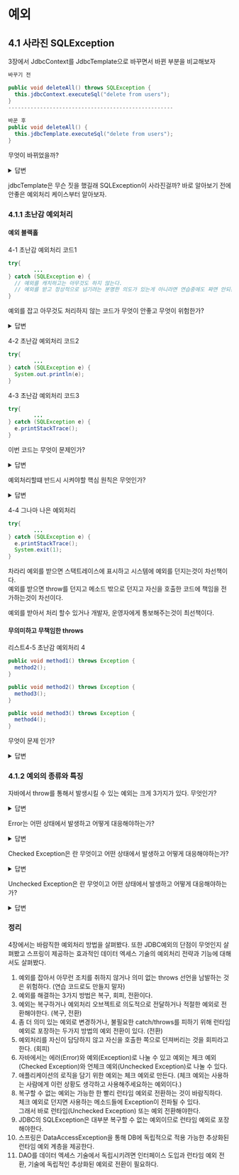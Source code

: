 # 예외

## 4.1 사라진 SQLException

3장에서 JdbcContext를 JdbcTemplate으로 바꾸면서 바뀐 부분을 비교해보자 
```java
바꾸기 전

public void deleteAll() throws SQLException {
  this.jdbcContext.executeSql("delete from users");
}
----------------------------------------------------
        
바꾼 후
public void deleteAll() {
  this.jdbcTemplate.executeSql("delete from users");
}
```
무엇이 바뀌었을까? 
<details>
<summary>답변</summary>

---
throws SQLException가 사라졌다.

---

</details>

jdbcTemplate은 무슨 짓을 했길래 SQLException이 사라진걸까? 바로 알아보기 전에 안좋은 예외처리 케이스부터 알아보자.

### 4.1.1 초난감 예외처리

#### 예외 블랙홀 

4-1 초난감 예외처리 코드1
```java
try{
        ... 
} catch (SQLException e) { 
  // 예외를 캐치하고는 아무것도 하지 않는다.
  // 예외를 받고 정상적으로 넘기려는 분명한 의도가 있는게 아니라면 연습중에도 짜면 안되는 코드이다.
}
```
예외를 잡고 아무것도 처리하지 않는 코드가 무엇이 안좋고 무엇이 위험한가?
<details>
<summary>답변</summary>

---
예외를 무시하고 계속 진행해버리면 예외가 발생한 곳 이외에 다른곳에서 문제가 생길 수 있다. </br>
어떤 기능이 제대로 동작하지 않거나 리소스나 메모리가 부족할 수도 있다.  </br>
그 이외에 전혀 예상하지 못한곳에서 에러가 발생할 수도 있다.  </br>
이렇게 되면 근본적인 원인을 찾기도 어렵고 만약 찾지 못하면 다른곳에서 원인을 찾고 고치는데 많은 시간을 사용하게 될 것이다. </br>
(떄문에 연습중에라도 습관이 생길 수 있으니 그렇게 만들지 말자) </br>

---
</details>

4-2 초난감 예외처리 코드2
```java
try{
        ... 
} catch (SQLException e) { 
  System.out.println(e);
}
```

4-3 초난감 예외처리 코드3
```java
try{
        ... 
} catch (SQLException e) { 
  e.printStackTrace();
}
```

이번 코드는 무엇이 문제인가?
<details>
<summary>답변</summary>

---

개발중에는 IDE 콘솔이나 서버 실행창에 이 메시지가 보일 순 있지만 다른 로그에 묻혀 놓치기도 쉽상이다. </br>
운영 서버에서는 로그를 모니터링하고 있지 않을테니 엄청나게 큰 폭탄이 될 수 있다.

---
</details>

예외처리할떄 반드시 시켜야할 핵심 원칙은 무엇인가?
<details>
<summary>답변</summary>

---

**모든 예외는 적절하게 복구되든지 아니면 작업을 중단시키고 운영자 또는 개발자에게 분명하게 통보돼야 한다.**

---
</details>


4-4 그나마 나은 예외처리
```java
try{
        ... 
} catch (SQLException e) { 
  e.printStackTrace();
  System.exit(1);
}
```
차라리 예외를 받으면 스택트레이스에 표시하고 시스템에 예외를 던지는것이 차선책이다. </br>
예외를 받으면 throw를 던지고 메소드 밖으로 던지고 자신을 호출한 코드에 책임을 전가하는것이 차선이다.

예외를 받아서 처리 할수 있거나 개발자, 운영자에게 통보해주는것이 최선책이다.

#### 무의미하고 무책임한 throws

리스트4-5 초난감 예외처리 4

```java
public void method1() throws Exception {
  method2();
}

public void method2() throws Exception {
  method3();
}

public void method3() throws Exception {
  method4();
}
```
무엇이 문제 인가? 
<details>
<summary>답변</summary>

---
내가 사용하려는 메소드가 throws Exception이 붙여있으면 메소드에서 어떤 에러가 발생하는지 자세한 정보를 받을 수 없다. </br>
실제로 실행중에 어떤 예외가 발생하는지? 아니면 습관적으로 예외처리를 해둔것인지? 알 수가 없다. </br>
이런 메소드를 사용하면 나또한 throws Exception을 붙여야한다. 그러면서 예외처리 할 기회가 박탈된다. </br>

예외를 무시하는 코드도 정말 나쁜 코드지만 이렇게 예외를 뭉뜨그리는 코드도 정말 나쁜 코드이다.

---
</details>

### 4.1.2 예외의 종류와 특징
자바에서 throw를 통해서 발생시킬 수 있는 예외는 크게 3가지가 있다. 무엇인가?

<details>
<summary>답변</summary>

---
Error, Checked Exception, Unchecked Exception이 있다.

---

</details>

Error는 어떤 상태에서 발생하고 어떻게 대응해야하는가?

<details>
<summary>답변</summary>

---
Error는 JVM에서 발생하는 Error이다. outOfMemoryError나 ThreadDeath 같은 Error가 발생하기때문에 try - catch로는 잡을 수 없다. </br>
대응하려면 시스템 레벨에서 대응해야한다. </br>
---

</details>

Checked Exception은 란 무엇이고 어떤 상태에서 발생하고 어떻게 대응해야하는가? 

<details>
<summary>답변</summary>

---
Exception 클래스의 서브클래스이면서 RuntimeException클래스를 상속하지 않는 예외를 말한다. </br>
체크 예외가 발생할 수 있는 메소드를 사용할 경우 반드시 예외 처리 코드를 함께 작성해야한다. (catch로 잡든지 throw로 다시 밖으로 보내든지)

(Checked Exception은 개발자에게 이런 경우를 고려하세요 라고 표현하는 것이다.)

---

</details>

Unchecked Exception은 란 무엇이고 어떤 상태에서 발생하고 어떻게 대응해야하는가?

<details>
<summary>답변</summary>

---
런타임 예외는 주로 프로그램의 오류가 있을때 발생한다. </br>
보통 개발자의 부주의로 나타나는 오류이다. </br>
자바에서 런타임 예외는 catch나 throws를 통해서 예외를 잡지 않아도록 만들어졌다. </br>
(명시적으로 catch하거나 throws를 해도 되고 그런 에러가 안나도록 프로그래밍하는 것이 좋다. 난 이런 에러가 안나도록 사전에 프로그래밍하는것을 선호한다.) </br>

---

</details>

### 정리

4장에서는 바람직한 예외처리 방법을 살펴봤다.
또한 JDBC예외의 단점이 무엇인지 살펴봤고 스프링이 제공하는 효과적인 데이터 엑세스 기술의 예외처리 전략과 기능에 대해서도 살펴봤다.

1. 예외를 잡아서 아무런 조치를 취하지 않거나 의미 없는 throws 선언을 남발하는 것은 위험하다. (연습 코드로도 만들지 말자)
1. 예외를 해결하는 3가지 방법은 복구, 회피, 전환이다.
1. 예외는 복구하거나 예외처리 오브젝트로 의도적으로 전달하거나 적절한 예외로 전환해야한다.  (복구, 전환)
1. 좀 더 의미 있는 예외로 변경하거나, 불필요한 catch/throws를 피하기 위해 런타임 예외로 포장하는 두가지 방법의 예외 전환이 있다. (전환)
1. 예외처리를 자신이 담당하지 않고 자신을 호출한 쪽으로 던져버리는 것을 회피라고 한다. (회피)
1. 자바에서는 에러(Error)와 예외(Exception)로 나눌 수 있고 예외는 체크 예외(Checked Exception)와 언체크 예외(Unchecked Exception)로 나눌 수 있다. 
1. 애플리케이션의 로직을 담기 위한 예외는 체크 예외로 만든다. (체크 예외는 사용하는 사람에게 이런 상황도 생각하고 사용해주세요하는 예외이다.)
1. 복구할 수 없는 예외는 가능한 한 빨리 런타임 예외로 전환하는 것이 바람직하다. </br>
체크 예외로 던지면 사용하는 메소드들에 Exception이 전파될 수 있다. </br>
그래서 바로 런타임(Unchecked Exception) 또는 예외 전환해야한다.
1. JDBC의 SQLException은 대부분 복구할 수 없는 예외이므로 런타임 예외로 포장해야한다.
1. 스프링은 DataAccessException을 통해 DB에 독립적으로 적용 가능한 추상화된 런타임 예외 계층을 제공한다. 
1. DAO를 데이터 엑세스 기술에서 독립시키려면 인터페이스 도입과 런타임 예외 전환, 기술에 독립적인 추상화된 예외로 전환이 필요하다.



